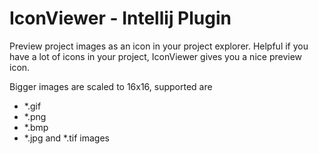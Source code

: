 # IconViewer - Intellij Plugin
Preview project images as an icon in your project explorer. 
Helpful if you have a lot of icons in your project, IconViewer gives you a nice preview icon. 

Bigger images are scaled to 16x16, supported are 
 - *.gif
 - *.png 
 - *.bmp
 - *.jpg and *.tif images